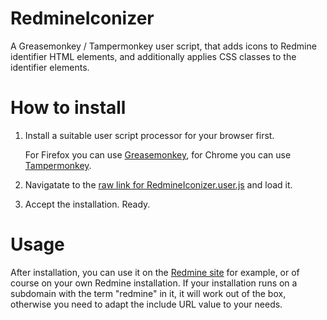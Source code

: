 # RedmineIconizer
A Greasemonkey / Tampermonkey user script, that adds icons to Redmine identifier HTML elements, and additionally applies CSS classes to the identifier elements.

# How to install
1. Install a suitable user script processor for your browser first. 

   For Firefox you can use [Greasemonkey](https://www.greasespot.net/), for Chrome you can use [Tampermonkey](https://tampermonkey.net/).
1. Navigatate to the [raw link for RedmineIconizer.user.js](https://github.com/suterma/RedmineIconizer/raw/master/RedmineIconizer.user.js) and load it.
1. Accept the installation. Ready.

# Usage
After installation, you can use it on the [Redmine site](https://redmine.org/projects/redmine/issues) for example, or of course on your own Redmine installation. If your installation runs on a subdomain with the term "redmine" in it, it will work out of the box, otherwise you need to adapt the include URL value to your needs.
